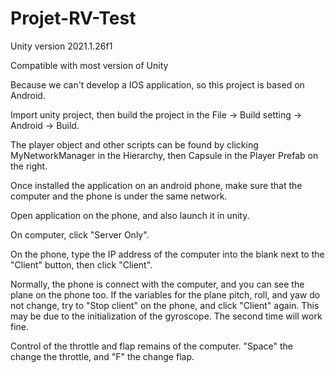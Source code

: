 # Projet-RV-Test

Unity version 2021.1.26f1

Compatible with most version of Unity


Because we can't develop a IOS application, so this project is based on Android.

Import unity project, then build the project in the File -> Build setting -> Android -> Build.

The player object and other scripts can be found by clicking MyNetworkManager in the Hierarchy, then Capsule in the Player Prefab on the right.

Once installed the application on an android phone, make sure that the computer and the phone is under the same network.

Open application on the phone, and also launch it in unity.

On computer, click "Server Only".

On the phone, type the IP address of the computer into the blank next to the "Client" button, then click "Client".

Normally, the phone is connect with the computer, and you can see the plane on the phone too. If the variables for the plane pitch, roll, and yaw do not change,
try to "Stop client" on the phone, and click "Client" again. This may be due to the initialization of the gyroscope. The second time will work fine.

Control of the throttle and flap remains of the computer. "Space" the change the throttle, and "F" the change flap.

